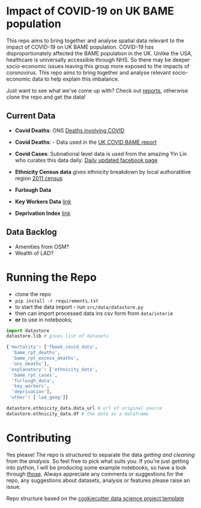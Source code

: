 Impact of COVID-19 on UK BAME population
==============================

This repo aims to bring together and analyse spatial data relevant to the impact of COVID-19 on UK BAME population. COVID-19 has disproportionately affected the BAME population in the UK. Unlike the USA, healthcare is universally accessible through NHS. So there may be deeper socio-economic issues leaving this group more exposed to the impacts of coronovirus. This repo aims to bring together and analyse relevant socio-economic data to help explain this imbalance.

Just want to see what we've come up with? Check out [reports](reports), otherwise clone the repo and get the data!

## Current Data 
- **Covid Deaths**: ONS [Deaths involving COVID](https://www.ons.gov.uk/peoplepopulationandcommunity/birthsdeathsandmarriages/deaths/datasets/deathsinvolvingcovid19intheuk)
- **Covid Deaths**: - Data used in the [UK COVID BAME report](https://www.gov.uk/government/publications/covid-19-review-of-disparities-in-risks-and-outcomes)
- **Covid Cases**: Subnational level data is used from the amazing Yin Lin who curates this data daily: [Daily updated facebook page](https://www.facebook.com/groups/224857015370702/)

- **Ethnicity Census data** gives ethnicity breakdown by local authoratitive region [2011 census](https://www.ethnicity-facts-figures.service.gov.uk/uk-population-by-ethnicity/national-and-regional-populations/regional-ethnic-diversity/latest#data-sources)
- **Furlough Data**
- **Key Workers Data** [link](https://www.ons.gov.uk/employmentandlabourmarket/peopleinwork/earningsandworkinghours/datasets/keyworkersreferencetables)
- **Deprivation Index** [link]("https://assets.publishing.service.gov.uk/government/uploads/system/uploads/attachment_data/file/833970/File_1_-_IMD2019_Index_of_Multiple_Deprivation.xlsx)


## Data Backlog 
- Amenities from OSM?
- Wealth of LAD?


# Running the Repo
- clone the repo
- `pip install -r requirements.txt`
- to start the data import - run `src/data/datastore.py`
- then can import processed data ins csv form from `data/interim`
- **or** to use in notebooks;
```python
import datastore
datastore.lib # gives list of datasets
```
```python
{'mortality': ['fbook_covid_data',
  'bame_rpt_deaths',
  'bame_rpt_excess_deaths',
  'ons_deaths'],
 'explanatory': ['ethnicity_data',
  'bame_rpt_cases',
  'furlough_data',
  'key_workers',
  'deprivation'],
 'other': ['lad_geog']}
 ```

```python
datastore.ethnicity_data.data_url # url of original source
datastore.ethnicity_data.df # the data as a dataframe
```

# Contributing
Yes please! The repo is structured to separate the data *getting and cleaning* from the *analysis*. So feel free to pick what suits you. If you're just getting into python, I will be producing some example notebooks, so have a look through [those](notebooks). Always appreciate any comments or suggestions for the repo, any suggestions about datasets, analysis or features please raise an issue. 
 
Repo structure based on the [cookiecutter data science project template](https://drivendata.github.io/cookiecutter-data-science/)

